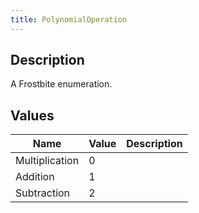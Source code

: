 ```yaml
---
title: PolynomialOperation
---
```

## Description

A Frostbite enumeration.

## Values

| Name           | Value | Description |
| -------------- | ----- | ----------- |
| Multiplication | 0     |             |
| Addition       | 1     |             |
| Subtraction    | 2     |             |
